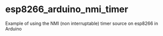 # esp8266_arduino_nmi_timer
Example of using the NMI (non interruptable) timer source on esp8266 in Arduino
